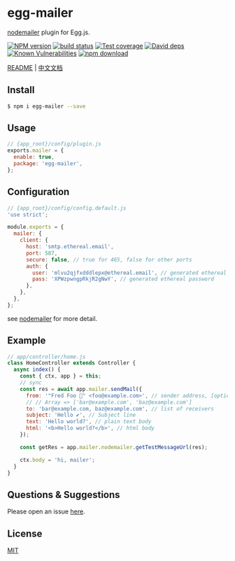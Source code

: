 # egg-mailer

[nodemailer](https://github.com/nodemailer/nodemailer) plugin for Egg.js.

[![NPM version][npm-image]][npm-url]
[![build status][travis-image]][travis-url]
[![Test coverage][codecov-image]][codecov-url]
[![David deps][david-image]][david-url]
[![Known Vulnerabilities][snyk-image]][snyk-url]
[![npm download][download-image]][download-url]

[npm-image]: https://img.shields.io/npm/v/egg-mailer.svg?style=flat-square
[npm-url]: https://npmjs.org/package/egg-mailer
[travis-image]: https://img.shields.io/travis/eggjs/egg-mailer.svg?style=flat-square
[travis-url]: https://travis-ci.org/eggjs/egg-mailer
[codecov-image]: https://img.shields.io/codecov/c/github/eggjs/egg-mailer.svg?style=flat-square
[codecov-url]: https://codecov.io/github/eggjs/egg-mailer?branch=master
[david-image]: https://img.shields.io/david/eggjs/egg-mailer.svg?style=flat-square
[david-url]: https://david-dm.org/eggjs/egg-mailer
[snyk-image]: https://snyk.io/test/npm/egg-mailer/badge.svg?style=flat-square
[snyk-url]: https://snyk.io/test/npm/egg-mailer
[download-image]: https://img.shields.io/npm/dm/egg-mailer.svg?style=flat-square
[download-url]: https://npmjs.org/package/egg-mailer

[README](README.md) | [中文文档](README.zh_CN.md)

## Install

```bash
$ npm i egg-mailer --save
```

## Usage

```js
// {app_root}/config/plugin.js
exports.mailer = {
  enable: true,
  package: 'egg-mailer',
};
```

## Configuration

```js
// {app_root}/config/config.default.js
'use strict';

module.exports = {
  mailer: {
    client: {
      host: 'smtp.ethereal.email',
      port: 587,
      secure: false, // true for 465, false for other ports
      auth: {
        user: 'mlvu2qjfxdddlepx@ethereal.email', // generated ethereal user
        pass: 'XPWzpwngpRkjR2gNwY', // generated ethereal password
      },
    },
  },
};
```

see [nodemailer](https://nodemailer.com/about/) for more detail.

## Example

```js
// app/controller/home.js
class HomeController extends Controller {
  async index() {
    const { ctx, app } = this;
    // sync
    const res = await app.mailer.sendMail({
      from: '"Fred Foo 👻" <foo@example.com>', // sender address, [options] default to user
      // // Array => ['bar@example.com', 'baz@example.com']
      to: 'bar@example.com, baz@example.com', // list of receivers
      subject: 'Hello ✔', // Subject line
      text: 'Hello world?', // plain text body
      html: '<b>Hello world?</b>', // html body
    });

    const getRes = app.mailer.nodemailer.getTestMessageUrl(res); 

    ctx.body = 'hi, mailer';
  }
}
```

## Questions & Suggestions

Please open an issue [here](https://github.com/eggjs/egg/issues).

## License

[MIT](LICENSE)
